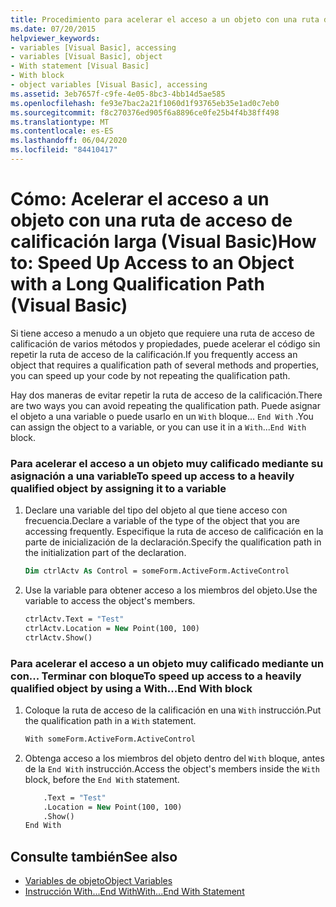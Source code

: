 ```yaml
---
title: Procedimiento para acelerar el acceso a un objeto con una ruta de acceso de calificación larga
ms.date: 07/20/2015
helpviewer_keywords:
- variables [Visual Basic], accessing
- variables [Visual Basic], object
- With statement [Visual Basic]
- With block
- object variables [Visual Basic], accessing
ms.assetid: 3eb7657f-c9fe-4e05-8bc3-4bb14d5ae585
ms.openlocfilehash: fe93e7bac2a21f1060d1f93765eb35e1ad0c7eb0
ms.sourcegitcommit: f8c270376ed905f6a8896ce0fe25b4f4b38ff498
ms.translationtype: MT
ms.contentlocale: es-ES
ms.lasthandoff: 06/04/2020
ms.locfileid: "84410417"
---
```

# <a name="how-to-speed-up-access-to-an-object-with-a-long-qualification-path-visual-basic"></a><span data-ttu-id="7446f-102">Cómo: Acelerar el acceso a un objeto con una ruta de acceso de calificación larga (Visual Basic)</span><span class="sxs-lookup"><span data-stu-id="7446f-102">How to: Speed Up Access to an Object with a Long Qualification Path (Visual Basic)</span></span>

<span data-ttu-id="7446f-103">Si tiene acceso a menudo a un objeto que requiere una ruta de acceso de calificación de varios métodos y propiedades, puede acelerar el código sin repetir la ruta de acceso de la calificación.</span><span class="sxs-lookup"><span data-stu-id="7446f-103">If you frequently access an object that requires a qualification path of several methods and properties, you can speed up your code by not repeating the qualification path.</span></span>

<span data-ttu-id="7446f-104">Hay dos maneras de evitar repetir la ruta de acceso de la calificación.</span><span class="sxs-lookup"><span data-stu-id="7446f-104">There are two ways you can avoid repeating the qualification path.</span></span> <span data-ttu-id="7446f-105">Puede asignar el objeto a una variable o puede usarlo en un `With` bloque... `End With` .</span><span class="sxs-lookup"><span data-stu-id="7446f-105">You can assign the object to a variable, or you can use it in a `With`...`End With` block.</span></span>

### <a name="to-speed-up-access-to-a-heavily-qualified-object-by-assigning-it-to-a-variable"></a><span data-ttu-id="7446f-106">Para acelerar el acceso a un objeto muy calificado mediante su asignación a una variable</span><span class="sxs-lookup"><span data-stu-id="7446f-106">To speed up access to a heavily qualified object by assigning it to a variable</span></span>

1. <span data-ttu-id="7446f-107">Declare una variable del tipo del objeto al que tiene acceso con frecuencia.</span><span class="sxs-lookup"><span data-stu-id="7446f-107">Declare a variable of the type of the object that you are accessing frequently.</span></span> <span data-ttu-id="7446f-108">Especifique la ruta de acceso de calificación en la parte de inicialización de la declaración.</span><span class="sxs-lookup"><span data-stu-id="7446f-108">Specify the qualification path in the initialization part of the declaration.</span></span>

    ```vb
    Dim ctrlActv As Control = someForm.ActiveForm.ActiveControl
    ```

2. <span data-ttu-id="7446f-109">Use la variable para obtener acceso a los miembros del objeto.</span><span class="sxs-lookup"><span data-stu-id="7446f-109">Use the variable to access the object's members.</span></span>

    ```vb
    ctrlActv.Text = "Test"
    ctrlActv.Location = New Point(100, 100)
    ctrlActv.Show()
    ```

### <a name="to-speed-up-access-to-a-heavily-qualified-object-by-using-a-withend-with-block"></a><span data-ttu-id="7446f-110">Para acelerar el acceso a un objeto muy calificado mediante un con... Terminar con bloque</span><span class="sxs-lookup"><span data-stu-id="7446f-110">To speed up access to a heavily qualified object by using a With...End With block</span></span>

1. <span data-ttu-id="7446f-111">Coloque la ruta de acceso de la calificación en una `With` instrucción.</span><span class="sxs-lookup"><span data-stu-id="7446f-111">Put the qualification path in a `With` statement.</span></span>

    ```vb
    With someForm.ActiveForm.ActiveControl
    ```

2. <span data-ttu-id="7446f-112">Obtenga acceso a los miembros del objeto dentro del `With` bloque, antes de la `End With` instrucción.</span><span class="sxs-lookup"><span data-stu-id="7446f-112">Access the object's members inside the `With` block, before the `End With` statement.</span></span>

    ```vb
        .Text = "Test"
        .Location = New Point(100, 100)
        .Show()
    End With
    ```

## <a name="see-also"></a><span data-ttu-id="7446f-113">Consulte también</span><span class="sxs-lookup"><span data-stu-id="7446f-113">See also</span></span>

- [<span data-ttu-id="7446f-114">Variables de objeto</span><span class="sxs-lookup"><span data-stu-id="7446f-114">Object Variables</span></span>](object-variables.md)
- [<span data-ttu-id="7446f-115">Instrucción With...End With</span><span class="sxs-lookup"><span data-stu-id="7446f-115">With...End With Statement</span></span>](../../../language-reference/statements/with-end-with-statement.md)
